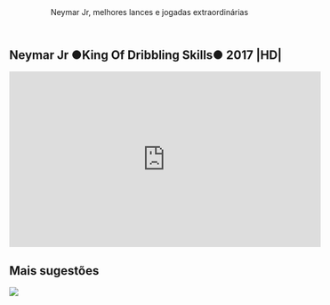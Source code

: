 <!DOCTYPE html>
<html lang="pt-br">
<head>
    <meta charset="UTF-8">
    <meta name="viewport" content="width=device-width, initial-scale=1.0">
    <title>Neymar Jr skills</title>
    <link rel="preconnect" href="https://fonts.googleapis.com">
<link rel="preconnect" href="https://fonts.gstatic.com" crossorigin>
<link href="https://fonts.googleapis.com/css2?family=Noto+Serif:ital,wght@0,100..900;1,100..900&display=swap" rel="stylesheet">
    <link rel="stylesheet" href="style.css">

</head>
<body>
    <section class="chamada">
        <div class="chamada-texto">
            <header>Neymar Jr, melhores lances e jogadas extraordinárias</header>
            <h1>Neymar Jr ●King Of Dribbling Skills● 2017 |HD|</h1>
        </div>
        <div>
            <iframe width="560" height="315" src="https://www.youtube.com/embed/wp1ZltRNdJs?si=aB0WHidiBast6dP-" title="YouTube video player" frameborder="0" allow="accelerometer; autoplay; clipboard-write; encrypted-media; gyroscope; picture-in-picture; web-share" referrerpolicy="strict-origin-when-cross-origin" allowfullscreen></iframe>
        </div>
    </section>
    <section class="categoria">
        <h2>Mais sugestões</h2>
        <div class="catgoria-videos">
            <a href="https://www.youtube.com/watch?v=Av5YeL-RrVA">
                <img src="https://img.youtube.com/vi/Av5YeL-RrVA/maxresdefault.jpg">
            </a>
        </div>
    </section>
    
</body>
</html>

